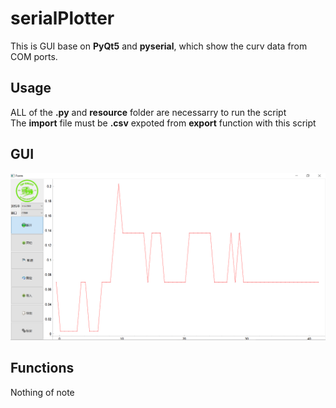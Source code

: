 # serialPlotter

This is GUI base on **PyQt5** and **pyserial**, which show the curv data from COM ports.

## Usage

ALL of the **.py** and **resource** folder are necessarry to run the script  
The **import** file must be **.csv** expoted from **export** function with this script  



## GUI
![Alt text](image.png)

## Functions
Nothing of note







